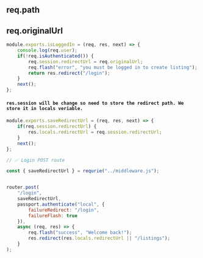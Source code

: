 ## req.path
## req.originalUrl

```js
module.exports.isLoggedIn = (req, res, next) => {
    console.log(req.user);
    if(!req.isAuthenticated()) {
        req.session.redirectUrl = req.originalUrl;
        req.flash("error", "you must be logged in to create listing");
        return res.redirect("/login");
    }
    next();
};
```
#### `res.session will be change so need to store the redirect path. We store it in locals veriable.`

```js
module.exports.saveRedirectUrl = (req, res, next) => {
    if(req.session.redirectUrl) {
        res.locals.redirectUrl = req.session.redirectUrl;
    }
    next();
};
```

```js
// ✅ Login POST route

const { saveRedirectUrl } = requrie("../middleware.js");


router.post(
    "/login",
    saveRedirectUrl,
    passport.authenticate("local", {
        failureRedirect: "/login",
        failureFlash: true
    }),
    async (req, res) => {
        req.flash("success", "Welcome back!");
        res.redirect(res.locals.redirectUrl || "/listings");
    }
);
````